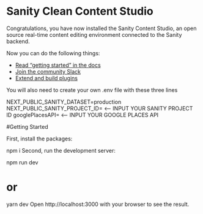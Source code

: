 # Sanity Clean Content Studio

Congratulations, you have now installed the Sanity Content Studio, an open source real-time content editing environment connected to the Sanity backend.

Now you can do the following things:

- [Read “getting started” in the docs](https://www.sanity.io/docs/introduction/getting-started?utm_source=readme)
- [Join the community Slack](https://slack.sanity.io/?utm_source=readme)
- [Extend and build plugins](https://www.sanity.io/docs/content-studio/extending?utm_source=readme)

You will also need to create your own .env file with these three lines

NEXT_PUBLIC_SANITY_DATASET=production
NEXT_PUBLIC_SANITY_PROJECT_ID= <-- INPUT YOUR SANITY PROJECT ID
googlePlacesAPI= <-- INPUT YOUR GOOGLE PLACES API

#Getting Started

First, install the packages:

npm i
Second, run the development server:

npm run dev
# or
yarn dev
Open http://localhost:3000 with your browser to see the result.




